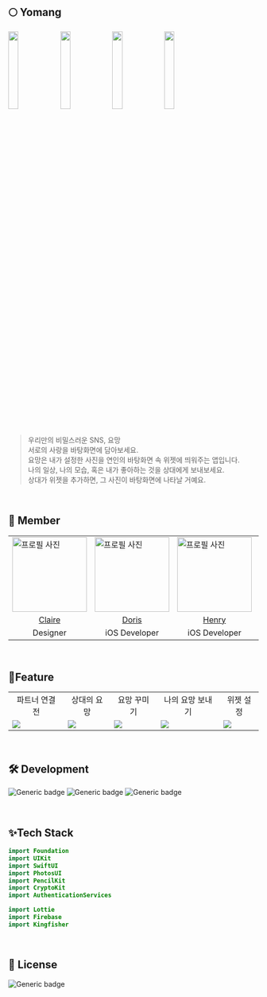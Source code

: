 ## 🌕 Yomang

<img src="https://github.com/GYURI-PARK/Algorithm/assets/93391058/72f3d767-23fe-4c73-9e01-39e10b9c7f5b" width="20%">
<img src="https://github.com/GYURI-PARK/Algorithm/assets/93391058/581860ee-f64f-4f9a-8dae-b6113a5d9b9f" width="20%">
<img src="https://github.com/GYURI-PARK/Algorithm/assets/93391058/d239ec45-f8ef-4070-9d6e-743274a0c57d" width="20%">
<img src="https://github.com/GYURI-PARK/Algorithm/assets/93391058/ecf5e336-13c4-4765-b09e-409910fb61ab" width="20%">

</br>
</br>

> 우리만의 비밀스러운 SNS, 요망 </br>
> 서로의 사랑을 바탕화면에 담아보세요. </br>
> 요망은 내가 설정한 사진을 연인의 바탕화면 속 위젯에 띄워주는 앱입니다. </br>
> 나의 일상, 나의 모습, 혹은 내가 좋아하는 것을 상대에게 보내보세요. </br>
> 상대가 위젯을 추가하면, 그 사진이 바탕화면에 나타날 거예요. </br>

</br>

## 🐇 Member
<table>
    <td>
      <img src="https://avatars.githubusercontent.com/seolyn" alt="프로필 사진" style="width: 150px;">
    </td>
    <td>
      <img src="https://avatars.githubusercontent.com/GYURI-PARK" alt="프로필 사진" style="width: 150px;">
    </td>
    <td>
      <img src="https://avatars.githubusercontent.com/OreobrO" alt="프로필 사진" style="width: 150px;">
    </td>
   <td>
      <img src="https://avatars.githubusercontent.com/yunwkgus" alt="프로필 사진" style="width: 150px;">
    </td>
  <td>
      <img src="https://avatars.githubusercontent.com/RubiksCube33" alt="프로필 사진" style="width: 150px;">
    </td>
  <td>
      <img src="https://avatars.githubusercontent.com/dayo2n" alt="프로필 사진" style="width: 150px;">
    </td>
   <tr>
<td align="center"><a href="https://github.com/seolyn"> Claire </a></td>
    <td align="center"><a href="https://github.com/GYURI-PARK"> Doris </a></td>
<td align="center"><a href="https://github.com/OreobrO"> Henry </a></td>
    <td align="center"><a href="https://github.com/yunwkgus"> Jose </a></td>
    <td align="center"><a href="https://github.com/RubiksCube33"> Rubik </a></td>
<td align="center"><a href="https://github.com/dayo2n"> ZENA </a></td>
    </tr> 
 <tr>
<td align="center"> Designer </td>
    <td align="center"> iOS Developer </a></td>
<td align="center"> iOS Developer </a></td>
    <td align="center"> iOS Developer </a></td>
    <td align="center"> iOS Developer </a></td>
<td align="center"> Tech Leader </a></td>
    </tr> 
</table>

</br>

## 📱Feature

<table>
 <tr>
    <td align="center"> 파트너 연결 전 </td>
    <td align="center"> 상대의 요망 </td>
    <td align="center"> 요망 꾸미기 </td>
    <td align="center"> 나의 요망 보내기</td>
    <td align="center"> 위젯 설정 </td>
    </tr> 
<td>
<img src="https://github.com/GYURI-PARK/Algorithm/assets/93391058/e63aea77-964e-4201-b45f-d2db5bb753e0"></td>
<td>
<img src="https://github.com/GYURI-PARK/Algorithm/assets/93391058/3ba3cca3-324a-4cff-9043-a5c72672612b"></td>
<td>
<img src="https://github.com/GYURI-PARK/Algorithm/assets/93391058/4a65e766-7f09-419e-8a91-5374036fd625"></td>
<td>
<img src="https://github.com/GYURI-PARK/Algorithm/assets/93391058/6682c4e0-3835-4674-bd1b-0c0c5857dcdc"></td>
<td>
<img src="https://github.com/GYURI-PARK/Algorithm/assets/93391058/870a6293-9e33-4aeb-bcd2-33af71edf8b9"></td>
</table>

</br>

## 🛠️ Development

![Generic badge](https://img.shields.io/badge/version-1.0.1-critical.svg)
![Generic badge](https://img.shields.io/badge/iOS-16+-green.svg)
![Generic badge](https://img.shields.io/badge/Xcode-14.3-blue.svg)

</br>

## ✨Tech Stack

```swift
import Foundation
import UIKit
import SwiftUI
import PhotosUI
import PencilKit
import CryptoKit
import AuthenticationServices

import Lottie
import Firebase
import Kingfisher
```
</br>

## 🔏 License

![Generic badge](https://img.shields.io/badge/MITLicense-yellow.svg)

